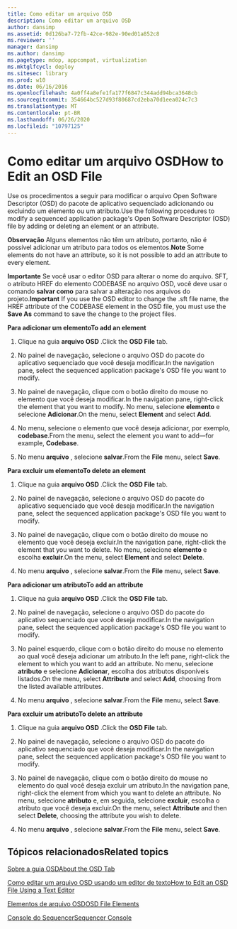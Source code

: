 ```yaml
---
title: Como editar um arquivo OSD
description: Como editar um arquivo OSD
author: dansimp
ms.assetid: 0d126ba7-72fb-42ce-982e-90ed01a852c8
ms.reviewer: ''
manager: dansimp
ms.author: dansimp
ms.pagetype: mdop, appcompat, virtualization
ms.mktglfcycl: deploy
ms.sitesec: library
ms.prod: w10
ms.date: 06/16/2016
ms.openlocfilehash: 4a0ff4a8efe1fa177f6847c344add94bca3648cb
ms.sourcegitcommit: 354664bc527d93f80687cd2eba70d1eea024c7c3
ms.translationtype: MT
ms.contentlocale: pt-BR
ms.lasthandoff: 06/26/2020
ms.locfileid: "10797125"
---
```

# <span data-ttu-id="f93ab-103">Como editar um arquivo OSD</span><span class="sxs-lookup"><span data-stu-id="f93ab-103">How to Edit an OSD File</span></span>


<span data-ttu-id="f93ab-104">Use os procedimentos a seguir para modificar o arquivo Open Software Descriptor (OSD) do pacote de aplicativo sequenciado adicionando ou excluindo um elemento ou um atributo.</span><span class="sxs-lookup"><span data-stu-id="f93ab-104">Use the following procedures to modify a sequenced application package's Open Software Descriptor (OSD) file by adding or deleting an element or an attribute.</span></span>

<span data-ttu-id="f93ab-105">**Observação**  Alguns elementos não têm um atributo, portanto, não é possível adicionar um atributo para todos os elementos.</span><span class="sxs-lookup"><span data-stu-id="f93ab-105">**Note** Some elements do not have an attribute, so it is not possible to add an attribute to every element.</span></span>

 

<span data-ttu-id="f93ab-106">**Importante**  Se você usar o editor OSD para alterar o nome do arquivo. SFT, o atributo HREF do elemento CODEBASE no arquivo OSD, você deve usar o comando **salvar como** para salvar a alteração nos arquivos do projeto.</span><span class="sxs-lookup"><span data-stu-id="f93ab-106">**Important** If you use the OSD editor to change the .sft file name, the HREF attribute of the CODEBASE element in the OSD file, you must use the **Save As** command to save the change to the project files.</span></span>

 

**<span data-ttu-id="f93ab-107">Para adicionar um elemento</span><span class="sxs-lookup"><span data-stu-id="f93ab-107">To add an element</span></span>**

1.  <span data-ttu-id="f93ab-108">Clique na guia **arquivo OSD** .</span><span class="sxs-lookup"><span data-stu-id="f93ab-108">Click the **OSD File** tab.</span></span>

2.  <span data-ttu-id="f93ab-109">No painel de navegação, selecione o arquivo OSD do pacote do aplicativo sequenciado que você deseja modificar.</span><span class="sxs-lookup"><span data-stu-id="f93ab-109">In the navigation pane, select the sequenced application package's OSD file you want to modify.</span></span>

3.  <span data-ttu-id="f93ab-110">No painel de navegação, clique com o botão direito do mouse no elemento que você deseja modificar.</span><span class="sxs-lookup"><span data-stu-id="f93ab-110">In the navigation pane, right-click the element that you want to modify.</span></span> <span data-ttu-id="f93ab-111">No menu, selecione **elemento** e selecione **Adicionar**.</span><span class="sxs-lookup"><span data-stu-id="f93ab-111">On the menu, select **Element** and select **Add**.</span></span>

4.  <span data-ttu-id="f93ab-112">No menu, selecione o elemento que você deseja adicionar, por exemplo, **codebase**.</span><span class="sxs-lookup"><span data-stu-id="f93ab-112">From the menu, select the element you want to add—for example, **Codebase**.</span></span>

5.  <span data-ttu-id="f93ab-113">No menu **arquivo** , selecione **salvar**.</span><span class="sxs-lookup"><span data-stu-id="f93ab-113">From the **File** menu, select **Save**.</span></span>

**<span data-ttu-id="f93ab-114">Para excluir um elemento</span><span class="sxs-lookup"><span data-stu-id="f93ab-114">To delete an element</span></span>**

1.  <span data-ttu-id="f93ab-115">Clique na guia **arquivo OSD** .</span><span class="sxs-lookup"><span data-stu-id="f93ab-115">Click the **OSD File** tab.</span></span>

2.  <span data-ttu-id="f93ab-116">No painel de navegação, selecione o arquivo OSD do pacote do aplicativo sequenciado que você deseja modificar.</span><span class="sxs-lookup"><span data-stu-id="f93ab-116">In the navigation pane, select the sequenced application package's OSD file you want to modify.</span></span>

3.  <span data-ttu-id="f93ab-117">No painel de navegação, clique com o botão direito do mouse no elemento que você deseja excluir.</span><span class="sxs-lookup"><span data-stu-id="f93ab-117">In the navigation pane, right-click the element that you want to delete.</span></span> <span data-ttu-id="f93ab-118">No menu, selecione **elemento** e escolha **excluir**.</span><span class="sxs-lookup"><span data-stu-id="f93ab-118">On the menu, select **Element** and select **Delete**.</span></span>

4.  <span data-ttu-id="f93ab-119">No menu **arquivo** , selecione **salvar**.</span><span class="sxs-lookup"><span data-stu-id="f93ab-119">From the **File** menu, select **Save**.</span></span>

**<span data-ttu-id="f93ab-120">Para adicionar um atributo</span><span class="sxs-lookup"><span data-stu-id="f93ab-120">To add an attribute</span></span>**

1.  <span data-ttu-id="f93ab-121">Clique na guia **arquivo OSD** .</span><span class="sxs-lookup"><span data-stu-id="f93ab-121">Click the **OSD File** tab.</span></span>

2.  <span data-ttu-id="f93ab-122">No painel de navegação, selecione o arquivo OSD do pacote do aplicativo sequenciado que você deseja modificar.</span><span class="sxs-lookup"><span data-stu-id="f93ab-122">In the navigation pane, select the sequenced application package's OSD file you want to modify.</span></span>

3.  <span data-ttu-id="f93ab-123">No painel esquerdo, clique com o botão direito do mouse no elemento ao qual você deseja adicionar um atributo.</span><span class="sxs-lookup"><span data-stu-id="f93ab-123">In the left pane, right-click the element to which you want to add an attribute.</span></span> <span data-ttu-id="f93ab-124">No menu, selecione **atributo** e selecione **Adicionar**, escolha dos atributos disponíveis listados.</span><span class="sxs-lookup"><span data-stu-id="f93ab-124">On the menu, select **Attribute** and select **Add**, choosing from the listed available attributes.</span></span>

4.  <span data-ttu-id="f93ab-125">No menu **arquivo** , selecione **salvar**.</span><span class="sxs-lookup"><span data-stu-id="f93ab-125">From the **File** menu, select **Save**.</span></span>

**<span data-ttu-id="f93ab-126">Para excluir um atributo</span><span class="sxs-lookup"><span data-stu-id="f93ab-126">To delete an attribute</span></span>**

1.  <span data-ttu-id="f93ab-127">Clique na guia **arquivo OSD** .</span><span class="sxs-lookup"><span data-stu-id="f93ab-127">Click the **OSD File** tab.</span></span>

2.  <span data-ttu-id="f93ab-128">No painel de navegação, selecione o arquivo OSD do pacote do aplicativo sequenciado que você deseja modificar.</span><span class="sxs-lookup"><span data-stu-id="f93ab-128">In the navigation pane, select the sequenced application package's OSD file you want to modify.</span></span>

3.  <span data-ttu-id="f93ab-129">No painel de navegação, clique com o botão direito do mouse no elemento do qual você deseja excluir um atributo.</span><span class="sxs-lookup"><span data-stu-id="f93ab-129">In the navigation pane, right-click the element from which you want to delete an attribute.</span></span> <span data-ttu-id="f93ab-130">No menu, selecione **atributo** e, em seguida, selecione **excluir**, escolha o atributo que você deseja excluir.</span><span class="sxs-lookup"><span data-stu-id="f93ab-130">On the menu, select **Attribute** and then select **Delete**, choosing the attribute you wish to delete.</span></span>

4.  <span data-ttu-id="f93ab-131">No menu **arquivo** , selecione **salvar**.</span><span class="sxs-lookup"><span data-stu-id="f93ab-131">From the **File** menu, select **Save**.</span></span>

## <span data-ttu-id="f93ab-132">Tópicos relacionados</span><span class="sxs-lookup"><span data-stu-id="f93ab-132">Related topics</span></span>


[<span data-ttu-id="f93ab-133">Sobre a guia OSD</span><span class="sxs-lookup"><span data-stu-id="f93ab-133">About the OSD Tab</span></span>](about-the-osd-tab.md)

[<span data-ttu-id="f93ab-134">Como editar um arquivo OSD usando um editor de texto</span><span class="sxs-lookup"><span data-stu-id="f93ab-134">How to Edit an OSD File Using a Text Editor</span></span>](how-to-edit-an-osd-file-using-a-text-editor.md)

[<span data-ttu-id="f93ab-135">Elementos de arquivo OSD</span><span class="sxs-lookup"><span data-stu-id="f93ab-135">OSD File Elements</span></span>](osd-file-elements.md)

[<span data-ttu-id="f93ab-136">Console do Sequencer</span><span class="sxs-lookup"><span data-stu-id="f93ab-136">Sequencer Console</span></span>](sequencer-console.md)

 

 





